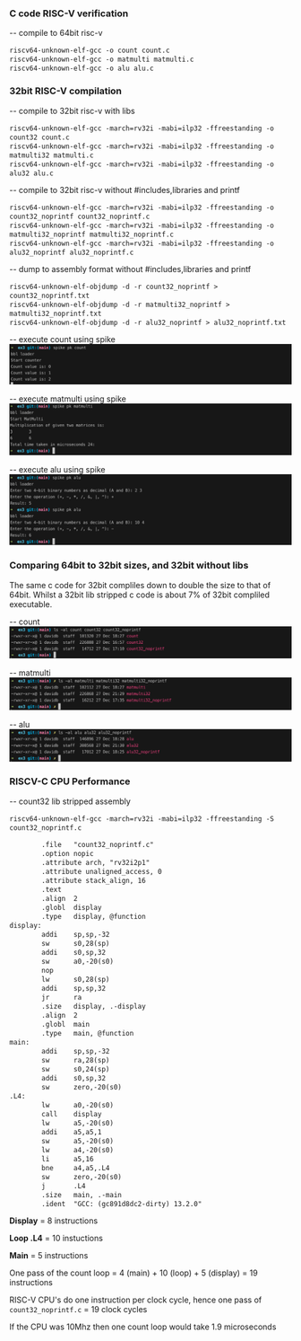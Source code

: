### C code RISC-V verification

-- compile to 64bit risc-v
```
riscv64-unknown-elf-gcc -o count count.c
riscv64-unknown-elf-gcc -o matmulti matmulti.c
riscv64-unknown-elf-gcc -o alu alu.c
```
### 32bit RISC-V compilation

-- compile to 32bit risc-v with libs
```
riscv64-unknown-elf-gcc -march=rv32i -mabi=ilp32 -ffreestanding -o count32 count.c
riscv64-unknown-elf-gcc -march=rv32i -mabi=ilp32 -ffreestanding -o matmulti32 matmulti.c
riscv64-unknown-elf-gcc -march=rv32i -mabi=ilp32 -ffreestanding -o alu32 alu.c
```

-- compile to 32bit risc-v without #includes,libraries and printf
```
riscv64-unknown-elf-gcc -march=rv32i -mabi=ilp32 -ffreestanding -o count32_noprintf count32_noprintf.c
riscv64-unknown-elf-gcc -march=rv32i -mabi=ilp32 -ffreestanding -o matmulti32_noprintf matmulti32_noprintf.c
riscv64-unknown-elf-gcc -march=rv32i -mabi=ilp32 -ffreestanding -o alu32_noprintf alu32_noprintf.c
```

-- dump to assembly format without #includes,libraries and printf
```
riscv64-unknown-elf-objdump -d -r count32_noprintf > count32_noprintf.txt
riscv64-unknown-elf-objdump -d -r matmulti32_noprintf > matmulti32_noprintf.txt
riscv64-unknown-elf-objdump -d -r alu32_noprintf > alu32_noprintf.txt
```

-- execute count using spike
![image](../images/count_spike.png)

-- execute matmulti using spike
![image](../images/matmulti_spike.png)

-- execute alu using spike
![image](../images/alu_spike.png)

### Comparing 64bit to 32bit sizes, and 32bit without libs

The same c code for 32bit compliles down to double the size to that of 64bit. Whilst a 32bit lib stripped c code is about 7% of 32bit compliled executable.  

-- count
![image](../images/count_size.png)

-- matmulti
![image](../images/matmulti_size.png)

-- alu
![image](../images/alu_size.png)

### RISCV-C CPU Performance

-- count32 lib stripped assembly
```
riscv64-unknown-elf-gcc -march=rv32i -mabi=ilp32 -ffreestanding -S count32_noprintf.c
```

``` assembly
        .file   "count32_noprintf.c"
        .option nopic
        .attribute arch, "rv32i2p1"
        .attribute unaligned_access, 0
        .attribute stack_align, 16
        .text
        .align  2
        .globl  display
        .type   display, @function
display:
        addi    sp,sp,-32
        sw      s0,28(sp)
        addi    s0,sp,32
        sw      a0,-20(s0)
        nop
        lw      s0,28(sp)
        addi    sp,sp,32
        jr      ra
        .size   display, .-display
        .align  2
        .globl  main
        .type   main, @function
main:
        addi    sp,sp,-32
        sw      ra,28(sp)
        sw      s0,24(sp)
        addi    s0,sp,32
        sw      zero,-20(s0)
.L4:
        lw      a0,-20(s0)
        call    display
        lw      a5,-20(s0)
        addi    a5,a5,1
        sw      a5,-20(s0)
        lw      a4,-20(s0)
        li      a5,16
        bne     a4,a5,.L4
        sw      zero,-20(s0)
        j       .L4
        .size   main, .-main
        .ident  "GCC: (gc891d8dc2-dirty) 13.2.0"
``` 

**Display** = 8 instructions

**Loop .L4** = 10 instuctions

**Main** = 5 instructions

One pass of the count loop = 4 (main) + 10 (loop) + 5 (display) = 19 instructions

RISC-V CPU's do one instruction per clock cycle, hence one pass of `count32_noprintf.c` = 19 clock cycles

If the CPU was 10Mhz then one count loop would take 1.9 microseconds
